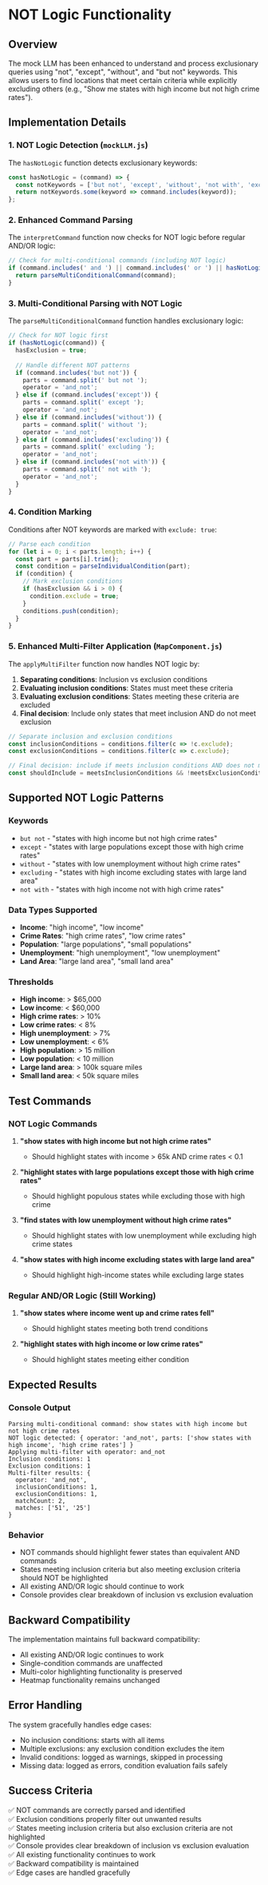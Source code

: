 # NOT Logic Functionality

## Overview

The mock LLM has been enhanced to understand and process exclusionary queries using "not", "except", "without", and "but not" keywords. This allows users to find locations that meet certain criteria while explicitly excluding others (e.g., "Show me states with high income but not high crime rates").

## Implementation Details

### 1. NOT Logic Detection (`mockLLM.js`)

The `hasNotLogic` function detects exclusionary keywords:

```javascript
const hasNotLogic = (command) => {
  const notKeywords = ['but not', 'except', 'without', 'not with', 'excluding'];
  return notKeywords.some(keyword => command.includes(keyword));
};
```

### 2. Enhanced Command Parsing

The `interpretCommand` function now checks for NOT logic before regular AND/OR logic:

```javascript
// Check for multi-conditional commands (including NOT logic)
if (command.includes(' and ') || command.includes(' or ') || hasNotLogic(command)) {
  return parseMultiConditionalCommand(command);
}
```

### 3. Multi-Conditional Parsing with NOT Logic

The `parseMultiConditionalCommand` function handles exclusionary logic:

```javascript
// Check for NOT logic first
if (hasNotLogic(command)) {
  hasExclusion = true;
  
  // Handle different NOT patterns
  if (command.includes('but not')) {
    parts = command.split(' but not ');
    operator = 'and_not';
  } else if (command.includes('except')) {
    parts = command.split(' except ');
    operator = 'and_not';
  } else if (command.includes('without')) {
    parts = command.split(' without ');
    operator = 'and_not';
  } else if (command.includes('excluding')) {
    parts = command.split(' excluding ');
    operator = 'and_not';
  } else if (command.includes('not with')) {
    parts = command.split(' not with ');
    operator = 'and_not';
  }
}
```

### 4. Condition Marking

Conditions after NOT keywords are marked with `exclude: true`:

```javascript
// Parse each condition
for (let i = 0; i < parts.length; i++) {
  const part = parts[i].trim();
  const condition = parseIndividualCondition(part);
  if (condition) {
    // Mark exclusion conditions
    if (hasExclusion && i > 0) {
      condition.exclude = true;
    }
    conditions.push(condition);
  }
}
```

### 5. Enhanced Multi-Filter Application (`MapComponent.js`)

The `applyMultiFilter` function now handles NOT logic by:

1. **Separating conditions**: Inclusion vs exclusion conditions
2. **Evaluating inclusion conditions**: States must meet these criteria
3. **Evaluating exclusion conditions**: States meeting these criteria are excluded
4. **Final decision**: Include only states that meet inclusion AND do not meet exclusion

```javascript
// Separate inclusion and exclusion conditions
const inclusionConditions = conditions.filter(c => !c.exclude);
const exclusionConditions = conditions.filter(c => c.exclude);

// Final decision: include if meets inclusion conditions AND does not meet exclusion conditions
const shouldInclude = meetsInclusionConditions && !meetsExclusionConditions;
```

## Supported NOT Logic Patterns

### Keywords
- `but not` - "states with high income but not high crime rates"
- `except` - "states with large populations except those with high crime rates"
- `without` - "states with low unemployment without high crime rates"
- `excluding` - "states with high income excluding states with large land area"
- `not with` - "states with high income not with high crime rates"

### Data Types Supported
- **Income**: "high income", "low income"
- **Crime Rates**: "high crime rates", "low crime rates"
- **Population**: "large populations", "small populations"
- **Unemployment**: "high unemployment", "low unemployment"
- **Land Area**: "large land area", "small land area"

### Thresholds
- **High income**: > $65,000
- **Low income**: < $60,000
- **High crime rates**: > 10%
- **Low crime rates**: < 8%
- **High unemployment**: > 7%
- **Low unemployment**: < 6%
- **High population**: > 15 million
- **Low population**: < 10 million
- **Large land area**: > 100k square miles
- **Small land area**: < 50k square miles

## Test Commands

### NOT Logic Commands
1. **"show states with high income but not high crime rates"**
   - Should highlight states with income > 65k AND crime rates < 0.1

2. **"highlight states with large populations except those with high crime rates"**
   - Should highlight populous states while excluding those with high crime

3. **"find states with low unemployment without high crime rates"**
   - Should highlight states with low unemployment while excluding high crime states

4. **"show states with high income excluding states with large land area"**
   - Should highlight high-income states while excluding large states

### Regular AND/OR Logic (Still Working)
1. **"show states where income went up and crime rates fell"**
   - Should highlight states meeting both trend conditions

2. **"highlight states with high income or low crime rates"**
   - Should highlight states meeting either condition

## Expected Results

### Console Output
```
Parsing multi-conditional command: show states with high income but not high crime rates
NOT logic detected: { operator: 'and_not', parts: ['show states with high income', 'high crime rates'] }
Applying multi-filter with operator: and_not
Inclusion conditions: 1
Exclusion conditions: 1
Multi-filter results: {
  operator: 'and_not',
  inclusionConditions: 1,
  exclusionConditions: 1,
  matchCount: 2,
  matches: ['51', '25']
}
```

### Behavior
- NOT commands should highlight fewer states than equivalent AND commands
- States meeting inclusion criteria but also meeting exclusion criteria should NOT be highlighted
- All existing AND/OR logic should continue to work
- Console provides clear breakdown of inclusion vs exclusion evaluation

## Backward Compatibility

The implementation maintains full backward compatibility:
- All existing AND/OR logic continues to work
- Single-condition commands are unaffected
- Multi-color highlighting functionality is preserved
- Heatmap functionality remains unchanged

## Error Handling

The system gracefully handles edge cases:
- No inclusion conditions: starts with all items
- Multiple exclusions: any exclusion condition excludes the item
- Invalid conditions: logged as warnings, skipped in processing
- Missing data: logged as errors, condition evaluation fails safely

## Success Criteria

✅ NOT commands are correctly parsed and identified  
✅ Exclusion conditions properly filter out unwanted results  
✅ States meeting inclusion criteria but also exclusion criteria are not highlighted  
✅ Console provides clear breakdown of inclusion vs exclusion evaluation  
✅ All existing functionality continues to work  
✅ Backward compatibility is maintained  
✅ Edge cases are handled gracefully  